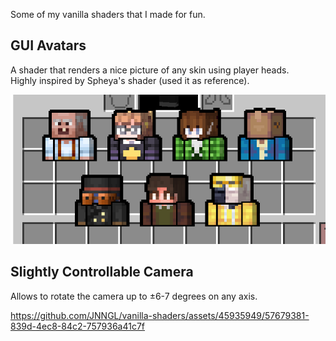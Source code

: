 Some of my vanilla shaders that I made for fun.

## GUI Avatars

A shader that renders a nice picture of any skin using player heads.<br>
Highly inspired by Spheya's shader (used it as reference).

![GUI Avatars](images/gui_avatars.png)

## Slightly Controllable Camera

Allows to rotate the camera up to ±6-7 degrees on any axis.

https://github.com/JNNGL/vanilla-shaders/assets/45935949/57679381-839d-4ec8-84c2-757936a41c7f
